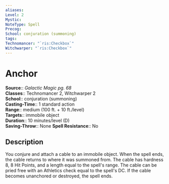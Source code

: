 ```yaml
---
aliases: 
Level: 2
Mystic: 
NoteType: Spell
Precog: 
School: conjuration (summoning) 
tags: 
Technomancer: "`ris:Checkbox`"
Witchwarper: "`ris:Checkbox`"
---
```


# Anchor

**Source**:: _Galactic Magic pg. 68_  
**Classes**:: Technomancer 2, Witchwarper 2  
**School**:: conjuration (summoning)  
**Casting-Time**:: 1 standard action  
**Range**:: medium (100 ft. + 10 ft./level)  
**Targets**:: immobile object  
**Duration**:: 10 minutes/level (D)  
**Saving-Throw**:: None
**Spell Resistance**:: No

## Description

You conjure and attach a cable to an immobile object. When the spell ends, the cable returns to where it was summoned from. The cable has hardness 8, 8 Hit Points, and a length equal to the spell's range. The cable can be pried free with an Athletics check equal to the spell's DC. If the cable becomes unanchored or destroyed, the spell ends.
